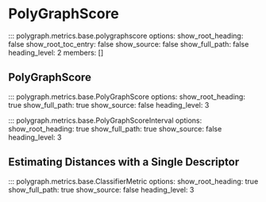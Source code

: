 # PolyGraphScore

::: polygraph.metrics.base.polygraphscore
    options:
        show_root_heading: false
        show_root_toc_entry: false
        show_source: false
        show_full_path: false
        heading_level: 2
        members: []

## PolyGraphScore

::: polygraph.metrics.base.PolyGraphScore
    options:
        show_root_heading: true
        show_full_path: true
        show_source: false
        heading_level: 3

::: polygraph.metrics.base.PolyGraphScoreInterval
    options:
        show_root_heading: true
        show_full_path: true
        show_source: false
        heading_level: 3

## Estimating Distances with a Single Descriptor

::: polygraph.metrics.base.ClassifierMetric
    options:
        show_root_heading: true
        show_full_path: true
        show_source: false
        heading_level: 3
